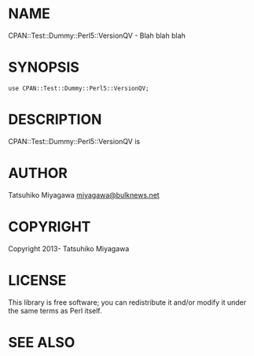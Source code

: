 # NAME

CPAN::Test::Dummy::Perl5::VersionQV - Blah blah blah

# SYNOPSIS

    use CPAN::Test::Dummy::Perl5::VersionQV;

# DESCRIPTION

CPAN::Test::Dummy::Perl5::VersionQV is

# AUTHOR

Tatsuhiko Miyagawa <miyagawa@bulknews.net>

# COPYRIGHT

Copyright 2013- Tatsuhiko Miyagawa

# LICENSE

This library is free software; you can redistribute it and/or modify
it under the same terms as Perl itself.

# SEE ALSO
